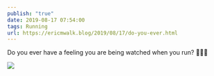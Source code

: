 ```yaml
---
publish: "true"
date: 2019-08-17 07:54:00
tags: Running
url: https://ericmwalk.blog/2019/08/17/do-you-ever.html
---
```


Do you ever have a feeling you are being watched when you run? 🦌🏃‍♂️

![](https://ericmwalk.blog/uploads/2022/66bc5e61e7.jpg)